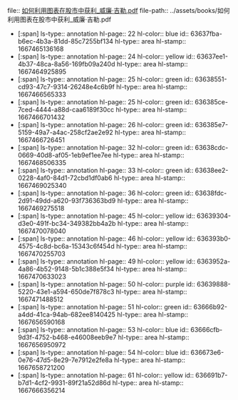 file:: [如何利用图表在股市中获利_威廉·吉勒.pdf](../assets/books/如何利用图表在股市中获利_威廉·吉勒.pdf)
file-path:: ../assets/books/如何利用图表在股市中获利_威廉·吉勒.pdf

- [:span]
  ls-type:: annotation
  hl-page:: 22
  hl-color:: blue
  id:: 63637fba-b6ec-4b3a-81dd-85c7255bf134
  hl-type:: area
  hl-stamp:: 1667465136168
- [:span]
  ls-type:: annotation
  hl-page:: 24
  hl-color:: yellow
  id:: 63637ee1-4b37-48ca-8a56-169fb09a240d
  hl-type:: area
  hl-stamp:: 1667464925895
- [:span]
  ls-type:: annotation
  hl-page:: 25
  hl-color:: green
  id:: 63638551-cd93-47c7-9314-26248e4c6b9f
  hl-type:: area
  hl-stamp:: 1667466565333
- [:span]
  ls-type:: annotation
  hl-page:: 25
  hl-color:: green
  id:: 636385ce-7ced-4444-a88d-caa6189f30cc
  hl-type:: area
  hl-stamp:: 1667466701432
- [:span]
  ls-type:: annotation
  hl-page:: 26
  hl-color:: green
  id:: 636385e7-5159-49a7-a4ac-258cf2ae2e92
  hl-type:: area
  hl-stamp:: 1667466726451
- [:span]
  ls-type:: annotation
  hl-page:: 32
  hl-color:: green
  id:: 63638cdc-0669-40d8-af05-1eb9ef1ee7ee
  hl-type:: area
  hl-stamp:: 1667468506335
- [:span]
  ls-type:: annotation
  hl-page:: 33
  hl-color:: green
  id:: 63638ee2-0228-4af0-84d1-72cbd1df0ab6
  hl-type:: area
  hl-stamp:: 1667469025340
- [:span]
  ls-type:: annotation
  hl-page:: 36
  hl-color:: green
  id:: 63638fdc-2d91-49dd-a620-93f736363bd9
  hl-type:: area
  hl-stamp:: 1667469275518
- [:span]
  ls-type:: annotation
  hl-page:: 45
  hl-color:: yellow
  id:: 63639304-d3e0-491f-bc34-349382bb4a2b
  hl-type:: area
  hl-stamp:: 1667470078040
- [:span]
  ls-type:: annotation
  hl-page:: 46
  hl-color:: yellow
  id:: 636393b0-4575-4c8d-bc6a-15343c6f454d
  hl-type:: area
  hl-stamp:: 1667470255703
- [:span]
  ls-type:: annotation
  hl-page:: 49
  hl-color:: yellow
  id:: 6363952a-4a86-4b52-9148-5b1c388e5f34
  hl-type:: area
  hl-stamp:: 1667470633023
- [:span]
  ls-type:: annotation
  hl-page:: 50
  hl-color:: purple
  id:: 63639888-5220-43e1-a594-650de7f878c3
  hl-type:: area
  hl-stamp:: 1667471488512
- [:span]
  ls-type:: annotation
  hl-page:: 51
  hl-color:: green
  id:: 63666b92-a4dd-41ca-94ab-682ee8140425
  hl-type:: area
  hl-stamp:: 1667656590168
- [:span]
  ls-type:: annotation
  hl-page:: 53
  hl-color:: blue
  id:: 63666cfb-9d3f-4752-b468-e46008eeb9e7
  hl-type:: area
  hl-stamp:: 1667656950972
- [:span]
  ls-type:: annotation
  hl-page:: 54
  hl-color:: blue
  id:: 636673e6-0e76-47d5-8e29-7e7912e2fe8a
  hl-type:: area
  hl-stamp:: 1667658721200
- [:span]
  ls-type:: annotation
  hl-page:: 61
  hl-color:: yellow
  id:: 636691b7-b7d1-4cf2-9931-89f21a52d86d
  hl-type:: area
  hl-stamp:: 1667666356214
